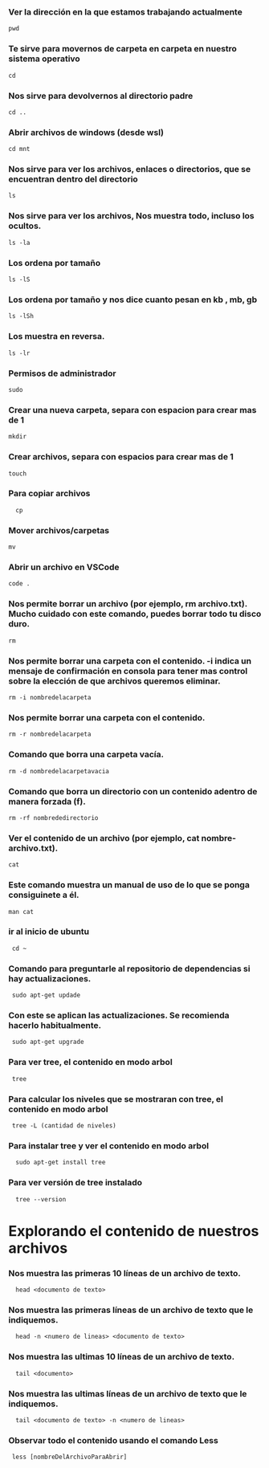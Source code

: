 ### Ver la dirección en la que estamos trabajando actualmente
```
pwd 
```

### Te sirve para movernos de carpeta en carpeta en nuestro sistema operativo
```
cd
```

### Nos sirve para devolvernos al directorio padre
```
cd ..
```

### Abrir archivos de windows (desde wsl)
```
cd mnt
```

### Nos sirve para ver los archivos, enlaces o directorios, que se encuentran dentro del directorio
```
ls
```

### Nos sirve para ver los archivos, Nos muestra todo, incluso los ocultos.
```
ls -la
```

### Los ordena por tamaño
```
ls -lS
```

### Los ordena por tamaño y nos dice cuanto pesan en kb , mb, gb
```
ls -lSh
```

### Los muestra en reversa.
```
ls -lr
```

### Permisos de administrador
```
sudo
```

### Crear una nueva carpeta, separa con espacion para crear mas de 1
```
mkdir
```

### Crear archivos, separa con espacios para crear mas de 1
```
touch
```

### Para copiar archivos 

```
  cp
```

### Mover archivos/carpetas
```
mv
```

### Abrir un archivo en VSCode
```
code . 
```

### Nos permite borrar un archivo (por ejemplo, rm archivo.txt). Mucho cuidado con este comando, puedes borrar todo tu disco duro.

```
rm
```

### Nos permite borrar una carpeta con el contenido. -i indica un mensaje de confirmación en consola para tener mas control sobre la elección de que archivos queremos eliminar.

```
rm -i nombredelacarpeta
```



### Nos permite borrar una carpeta con el contenido.

```
rm -r nombredelacarpeta
```
### Comando que borra una carpeta vacía.
```
rm -d nombredelacarpetavacia
```

### Comando que borra un directorio con un contenido adentro de manera forzada (f).
```
rm -rf nombrededirectorio
```


### Ver el contenido de un archivo (por ejemplo, cat nombre-archivo.txt).
```
cat
```

### Este comando muestra un manual de uso de lo que se ponga consiguinete a él.
 ```
man cat
```

### ir al inicio de ubuntu 
```
 cd ~
```

### Comando para preguntarle al repositorio de dependencias si hay actualizaciones.
```
 sudo apt-get updade
```

### Con este se aplican las actualizaciones. Se recomienda hacerlo habitualmente.

```
 sudo apt-get upgrade
```

### Para ver tree, el contenido en modo arbol 

```
 tree
```

### Para calcular los niveles que se mostraran con tree, el contenido en modo arbol 

```
 tree -L (cantidad de niveles)
```

### Para instalar tree y ver el contenido en modo arbol 

```
  sudo apt-get install tree
```

### Para ver versión de tree instalado 

```
  tree --version 
```


# Explorando el contenido de nuestros archivos

### Nos muestra las primeras 10 líneas de un archivo de texto.

```
  head <documento de texto> 
```


### Nos muestra las primeras líneas de un archivo de texto que le indiquemos.

```
  head -n <numero de lineas> <documento de texto> 
```


### Nos muestra las ultimas 10 líneas de un archivo de texto.

```
  tail <documento>
```


### Nos muestra las ultimas líneas de un archivo de texto que le indiquemos.

```
  tail <documento de texto> -n <numero de lineas> 
```


### Observar todo el contenido usando el comando Less

```
 less [nombreDelArchivoParaAbrir]
```






